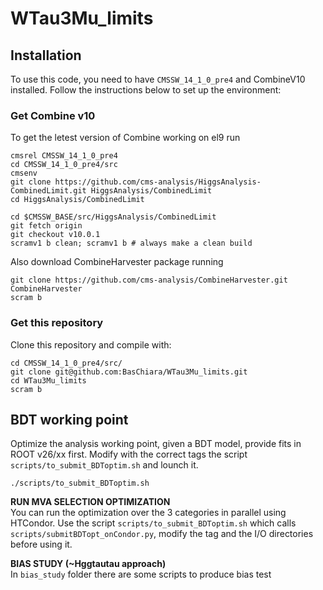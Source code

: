 # WTau3Mu_limits

## Installation

To use this code, you need to have `CMSSW_14_1_0_pre4` and CombineV10 installed. Follow the instructions below to set up the environment:
### Get Combine v10
To get the letest version of Combine working on el9 run
```
cmsrel CMSSW_14_1_0_pre4
cd CMSSW_14_1_0_pre4/src
cmsenv
git clone https://github.com/cms-analysis/HiggsAnalysis-CombinedLimit.git HiggsAnalysis/CombinedLimit
cd HiggsAnalysis/CombinedLimit
```
```
cd $CMSSW_BASE/src/HiggsAnalysis/CombinedLimit
git fetch origin
git checkout v10.0.1
scramv1 b clean; scramv1 b # always make a clean build
```
Also download CombineHarvester package running
```
git clone https://github.com/cms-analysis/CombineHarvester.git CombineHarvester
scram b
```
### Get this repository
Clone this repository and compile with:
```
cd CMSSW_14_1_0_pre4/src/
git clone git@github.com:BasChiara/WTau3Mu_limits.git
cd WTau3Mu_limits
scram b
```

## BDT working point
Optimize the analysis working point, given a BDT model, provide fits in ROOT v26/xx first. 
Modify with the correct tags the script `scripts/to_submit_BDToptim.sh` and lounch it.
```
./scripts/to_submit_BDToptim.sh
```
**RUN MVA SELECTION OPTIMIZATION**\
You can run the optimization over the 3 categories in parallel using HTCondor. Use the script `scripts/to_submit_BDToptim.sh` which calls `scripts/submitBDTopt_onCondor.py`, modify the tag and the I/O directories before using it.

**BIAS STUDY (~Hggtautau approach)**\
In `bias_study` folder there are some scripts to produce bias test 
